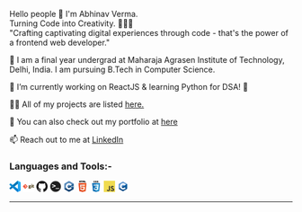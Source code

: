 Hello people 👋 I'm Abhinav Verma. <br>
Turning Code into Creativity. 👨🏻‍💻 <br>
"Crafting captivating digital experiences through code - that's the power of a frontend web developer."

📄 I am a final year undergrad at Maharaja Agrasen Institute of Technology, Delhi, India. I am pursuing B.Tech in Computer Science.
    
🌱 I’m currently working on ReactJS & learning Python for DSA! 🐍

👨‍💻 All of my projects are listed <a href="https://github.com/myselfabhi?tab=repositories">here.</a>

📄 You can also check out my portfolio at <a href="https://abhinavvermaportfolio.netlify.app/">here</a>

📫 Reach out to me at <a href="https://www.linkedin.com/in/abhinav-verma-2b2303203/">LinkedIn</a>

### Languages and Tools:-

<code><img height="20" src="https://raw.githubusercontent.com/github/explore/80688e429a7d4ef2fca1e82350fe8e3517d3494d/topics/visual-studio-code/visual-studio-code.png"></code>
<code><img height="20" src="https://raw.githubusercontent.com/github/explore/80688e429a7d4ef2fca1e82350fe8e3517d3494d/topics/git/git.png"></code> 
<code><img height="20" src="https://raw.githubusercontent.com/github/explore/78df643247d429f6cc873026c0622819ad797942/topics/github/github.png"></code> 
<code><img height="20" src="https://raw.githubusercontent.com/github/explore/80688e429a7d4ef2fca1e82350fe8e3517d3494d/topics/terminal/terminal.png" ></code> 
<code><img height="20" src="https://raw.githubusercontent.com/github/explore/80688e429a7d4ef2fca1e82350fe8e3517d3494d/topics/cpp/cpp.png"></code>
<code><img height="20" src="https://raw.githubusercontent.com/github/explore/80688e429a7d4ef2fca1e82350fe8e3517d3494d/topics/html/html.png"></code>
<code><img height="20" src="https://raw.githubusercontent.com/github/explore/80688e429a7d4ef2fca1e82350fe8e3517d3494d/topics/css/css.png"></code>
<code><img height="20" src="https://raw.githubusercontent.com/github/explore/80688e429a7d4ef2fca1e82350fe8e3517d3494d/topics/javascript/javascript.png"></code>
<code><img height="20" src="https://raw.githubusercontent.com/github/explore/80688e429a7d4ef2fca1e82350fe8e3517d3494d/topics/c/c.png"></code> 

---
[linkedin]: [https://www.linkedin.com/in/abhinav-verma-2b2303203/]
[instagram]: https://www.instagram.com/_myselfabhi/
